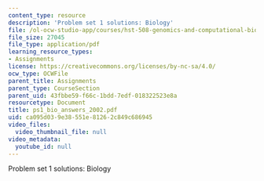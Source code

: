 ```yaml
---
content_type: resource
description: 'Problem set 1 solutions: Biology'
file: /ol-ocw-studio-app/courses/hst-508-genomics-and-computational-biology-fall-2002/ca095d039e38551e81262c849c686945_ps1_bio_answers_2002.pdf
file_size: 27045
file_type: application/pdf
learning_resource_types:
- Assignments
license: https://creativecommons.org/licenses/by-nc-sa/4.0/
ocw_type: OCWFile
parent_title: Assignments
parent_type: CourseSection
parent_uid: 43fbbe59-f66c-1bdd-7edf-018322523e8a
resourcetype: Document
title: ps1_bio_answers_2002.pdf
uid: ca095d03-9e38-551e-8126-2c849c686945
video_files:
  video_thumbnail_file: null
video_metadata:
  youtube_id: null
---
```

Problem set 1 solutions: Biology